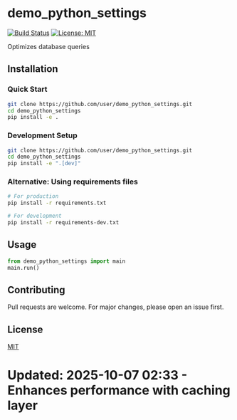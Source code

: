 # demo_python_settings

[![Build Status](https://img.shields.io/badge/build-passing-brightgreen.svg)]()
[![License: MIT](https://img.shields.io/badge/License-MIT-yellow.svg)]()

Optimizes database queries

## Installation

### Quick Start
```bash
git clone https://github.com/user/demo_python_settings.git
cd demo_python_settings
pip install -e .
```

### Development Setup
```bash
git clone https://github.com/user/demo_python_settings.git
cd demo_python_settings
pip install -e ".[dev]"
```

### Alternative: Using requirements files
```bash
# For production
pip install -r requirements.txt

# For development
pip install -r requirements-dev.txt
```

## Usage

```python
from demo_python_settings import main
main.run()
```

## Contributing

Pull requests are welcome. For major changes, please open an issue first.

## License

[MIT](LICENSE)
# Updated: 2025-10-07 02:33 - Enhances performance with caching layer
